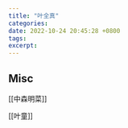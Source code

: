 ```yaml
---
title: "叶全真"
categories: 
date: 2022-10-24 20:45:28 +0800
tags: 
excerpt: 
---
```













## Misc

[[中森明菜]]

[[叶童]]





